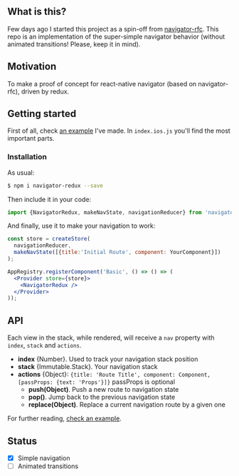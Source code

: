 ## What is this?
Few days ago I started this project as a spin-off from [navigator-rfc](https://github.com/ericvicenti/navigation-rfc). This repo is an implementation of the super-simple navigator behavior (without animated transitions! Please, keep it in mind).

## Motivation
To make a proof of concept for react-native navigator (based on navigator-rfc), driven by redux.

## Getting started
First of all, check [an example](https://github.com/Kureev/navigator-redux/tree/master/example/Basic) I've made. In `index.ios.js` you'll find the most important parts.

### Installation
As usual:
```bash
$ npm i navigator-redux --save
```
Then include it in your code:
```js
import {NavigatorRedux, makeNavState, navigationReducer} from 'navigator-redux';
```
And finally, use it to make your navigation to work:
```jsx
const store = createStore(
  navigationReducer,
  makeNavState([{title:'Initial Route', component: YourComponent}])
);

AppRegistry.registerComponent('Basic', () => () => (
  <Provider store={store}>
    <NavigatorRedux />
  </Provider>
));
```

## API
Each view in the stack, while rendered, will receive a `nav` property with `index`, `stack` and `actions`.
- **index** {Number}. Used to track your navigation stack position
- **stack** {Immutable.Stack}. Your navigation stack
- **actions** {Object}: `{title: 'Route Title', component: Component, [passProps: {text: 'Props'}]}` passProps is optional
  - **push(Object)**. Push a new route to navigation state
  - **pop()**. Jump back to the previous navigation state
  - **replace(Object)**. Replace a current navigation route by a given one

For further reading, [check an example](https://github.com/Kureev/navigator-redux/blob/master/example/Basic/Content.js#L50-L66).

## Status
- [x] Simple navigation
- [ ] Animated transitions
